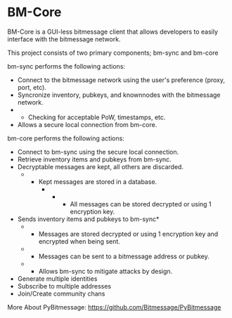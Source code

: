 BM-Core
=======

BM-Core is a GUI-less bitmessage client that allows developers to easily interface with the bitmessage network. 

This project consists of two primary components; bm-sync and bm-core

bm-sync performs the following actions:
- Connect to the bitmessage network using the user's preference (proxy, port, etc).
- Syncronize inventory, pubkeys, and knownnodes with the bitmessage network.
- - Checking for acceptable PoW, timestamps, etc.
- Allows a secure local connection from bm-core.

bm-core performs the following actions:
- Connect to bm-sync using the secure local connection.
- Retrieve inventory items and pubkeys from bm-sync.
- Decryptable messages are kept, all others are discarded.
	- - Kept messages are stored in a database.
		- - - All messages can be stored decrypted or using 1 encryption key.
- Sends inventory items and pubkeys to bm-sync*
	- - Messages are stored decrypted or using 1 encryption key and encrypted when being sent. 
	- - Messages can be sent to a bitmessage address or pubkey.
	- - Allows bm-sync to mitigate attacks by design.
- Generate multiple identities
- Subscribe to multiple addresses
- Join/Create community chans




More About PyBitmessage: https://github.com/Bitmessage/PyBitmessage


